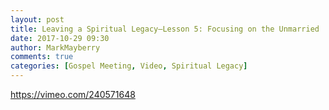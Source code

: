 ```yaml
---
layout: post
title: Leaving a Spiritual Legacy—Lesson 5: Focusing on the Unmarried
date: 2017-10-29 09:30
author: MarkMayberry
comments: true
categories: [Gospel Meeting, Video, Spiritual Legacy]
---
```

https://vimeo.com/240571648
